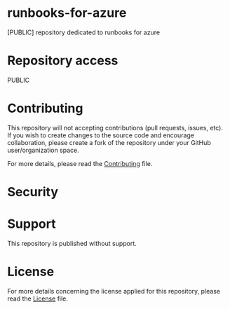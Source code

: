 # runbooks-for-azure
[PUBLIC] repository dedicated to runbooks for azure

# Repository access
PUBLIC

# Contributing 
This repository will not accepting contributions (pull requests, issues, etc). If you wish to create changes to the source code and encourage collaboration, please create a fork of the repository under your GitHub user/organization space.

For more details, please read the [Contributing](./CONTRIBUTING) file.

# Security

# Support 
This repository is published without support.

# License
For more details concerning the license applied for this repository, please read the [License](./LICENSE) file.
